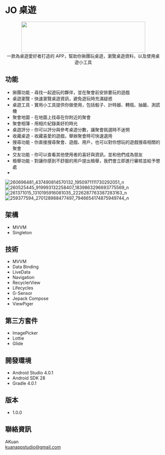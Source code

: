# JO 桌遊

<center><img src="https://firebasestorage.googleapis.com/v0/b/jo-tabletop-game.appspot.com/o/readme%2Fjo_title.png?alt=media&token=663b981d-9728-436b-844e-eb917cc5ee98"  width="400" height="100" /> </center>

 <center>一款為桌遊愛好者打造的 APP，幫助你揪團玩桌遊，瀏覽桌遊資料，以及使用桌遊小工具</center>

## 功能

- 揪團功能 - 尋找一起遊玩的夥伴，並在聚會前安排要玩的遊戲
- 桌遊瀏覽 - 快速瀏覽桌遊資訊，避免遊玩時充滿疑惑
- 桌遊工具 - 實用小工具提供你做使用，包括骰子、計時器、轉瓶、抽籤、測謊機
- 聚會地圖 - 在地圖上找尋在你附近的聚會 
- 聚會相簿 - 用相片紀錄美好的時光
- 桌遊評分 - 你可以評分與參考桌遊分數，讓聚會挑選時不迷惘
- 收藏桌遊 - 收藏喜愛的遊戲，舉辦聚會時可快速選用
- 搜尋功能 - 你直接搜尋聚會、遊戲、用戶，也可以對你想玩的遊戲搜尋相關的聚會 
- 交友功能 - 你可以查看其他使用者的喜好與資訊，並和他們成為朋友
- 檢舉功能 - 對讓你感到不舒服的用戶提出檢舉，我們會立即進行審核並給予懲處
- 
![260696481_437490814570132_1950971111730292051_n](https://user-images.githubusercontent.com/51369777/144584730-a2db16e0-2c9e-4ef1-b812-900d00d8d544.jpg)
![260525445_919993132258407_1839863296693775569_n](https://user-images.githubusercontent.com/51369777/144584762-dcebea71-d2d3-485c-8e59-8b04096ac8da.jpg)
![261371015_1310195916081035_2226287763387283163_n](https://user-images.githubusercontent.com/51369777/144585150-3acd823d-004e-4fc7-8e51-95520ae19666.jpg)
![259377594_270128988477497_7946654174875949744_n](https://user-images.githubusercontent.com/51369777/144585073-36ec7e9e-d208-48d5-be0a-735e6945cc53.jpg)

## 架構

- MVVM
- Singleton 

## 技術

- MVVM
- Data Binding
- LiveData
- Navigation
- RecyclerView
- Lifecycles
- G-Sensor
- Jepack Compose
- ViewPiger

## 第三方套件

- ImagePicker
- Lottie
- Glide

## 開發環境

- Android Studio 4.0.1
- Android SDK 28
- Gradle 4.0.1

## 版本

- 1.0.0

## 聯絡資訊
AKuan<br>
kuanappstudio@gmail.com</br>
